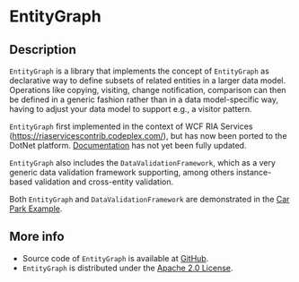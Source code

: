 # EntityGraph 

## Description
`EntityGraph` is a library that implements the concept of `EntityGraph` as declarative way to define subsets of related entities in a larger data model. Operations like copying, visiting, change notification, comparison can then be defined in a generic fashion rather than in a data model-specific way, having to adjust your data model to support e.g., a visitor pattern.

`EntityGraph` first implemented in the context of WCF RIA Services (https://riaservicescontrib.codeplex.com/), but has now been ported to the DotNet platform. [Documentation](/wiki) has not yet been fully updated.

`EntityGraph` also includes the `DataValidationFramework`, which as a very generic data validation framework supporting, among others instance-based validation and cross-entity validation. 

Both `EntityGraph` and `DataValidationFramework` are demonstrated in the [Car Park Example](/wiki/EntityGraphCarParkExample).

## More info
* Source code of `EntityGraph` is available at [GitHub](https://github.com/merijndejonge/entitygraph). 
* `EntityGraph` is distributed under the [Apache 2.0 License](https://github.com/merijndejonge/entitygraph/blob/master/LICENSE).

